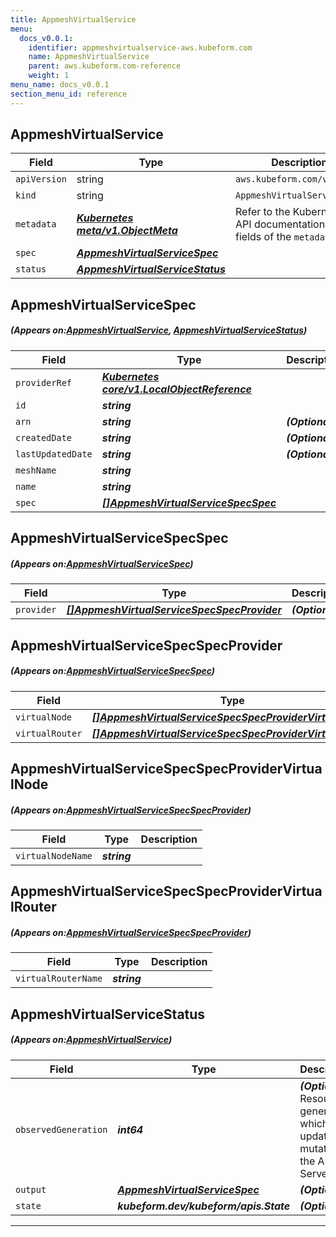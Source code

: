 ```yaml
---
title: AppmeshVirtualService
menu:
  docs_v0.0.1:
    identifier: appmeshvirtualservice-aws.kubeform.com
    name: AppmeshVirtualService
    parent: aws.kubeform.com-reference
    weight: 1
menu_name: docs_v0.0.1
section_menu_id: reference
---
```


## AppmeshVirtualService
| Field | Type | Description |
| ------ | ----- | ----------- |
| `apiVersion` | string | `aws.kubeform.com/v1alpha1` |
|    `kind` | string | `AppmeshVirtualService` |
| `metadata` | ***[Kubernetes meta/v1.ObjectMeta](https://kubernetes.io/docs/reference/generated/kubernetes-api/v1.13/#objectmeta-v1-meta)***|Refer to the Kubernetes API documentation for the fields of the `metadata` field.|
| `spec` | ***[AppmeshVirtualServiceSpec](#AppmeshVirtualServiceSpec)***||
| `status` | ***[AppmeshVirtualServiceStatus](#AppmeshVirtualServiceStatus)***||
## AppmeshVirtualServiceSpec
##### (Appears on:[AppmeshVirtualService](#AppmeshVirtualService), [AppmeshVirtualServiceStatus](#AppmeshVirtualServiceStatus))
| Field | Type | Description |
| ------ | ----- | ----------- |
| `providerRef` | ***[Kubernetes core/v1.LocalObjectReference](https://kubernetes.io/docs/reference/generated/kubernetes-api/v1.13/#localobjectreference-v1-core)***||
| `id` | ***string***||
| `arn` | ***string***| ***(Optional)*** |
| `createdDate` | ***string***| ***(Optional)*** |
| `lastUpdatedDate` | ***string***| ***(Optional)*** |
| `meshName` | ***string***||
| `name` | ***string***||
| `spec` | ***[[]AppmeshVirtualServiceSpecSpec](#AppmeshVirtualServiceSpecSpec)***||
## AppmeshVirtualServiceSpecSpec
##### (Appears on:[AppmeshVirtualServiceSpec](#AppmeshVirtualServiceSpec))
| Field | Type | Description |
| ------ | ----- | ----------- |
| `provider` | ***[[]AppmeshVirtualServiceSpecSpecProvider](#AppmeshVirtualServiceSpecSpecProvider)***| ***(Optional)*** |
## AppmeshVirtualServiceSpecSpecProvider
##### (Appears on:[AppmeshVirtualServiceSpecSpec](#AppmeshVirtualServiceSpecSpec))
| Field | Type | Description |
| ------ | ----- | ----------- |
| `virtualNode` | ***[[]AppmeshVirtualServiceSpecSpecProviderVirtualNode](#AppmeshVirtualServiceSpecSpecProviderVirtualNode)***| ***(Optional)*** |
| `virtualRouter` | ***[[]AppmeshVirtualServiceSpecSpecProviderVirtualRouter](#AppmeshVirtualServiceSpecSpecProviderVirtualRouter)***| ***(Optional)*** |
## AppmeshVirtualServiceSpecSpecProviderVirtualNode
##### (Appears on:[AppmeshVirtualServiceSpecSpecProvider](#AppmeshVirtualServiceSpecSpecProvider))
| Field | Type | Description |
| ------ | ----- | ----------- |
| `virtualNodeName` | ***string***||
## AppmeshVirtualServiceSpecSpecProviderVirtualRouter
##### (Appears on:[AppmeshVirtualServiceSpecSpecProvider](#AppmeshVirtualServiceSpecSpecProvider))
| Field | Type | Description |
| ------ | ----- | ----------- |
| `virtualRouterName` | ***string***||
## AppmeshVirtualServiceStatus
##### (Appears on:[AppmeshVirtualService](#AppmeshVirtualService))
| Field | Type | Description |
| ------ | ----- | ----------- |
| `observedGeneration` | ***int64***| ***(Optional)*** Resource generation, which is updated on mutation by the API Server.|
| `output` | ***[AppmeshVirtualServiceSpec](#AppmeshVirtualServiceSpec)***| ***(Optional)*** |
| `state` | ***kubeform.dev/kubeform/apis.State***| ***(Optional)*** |
---
